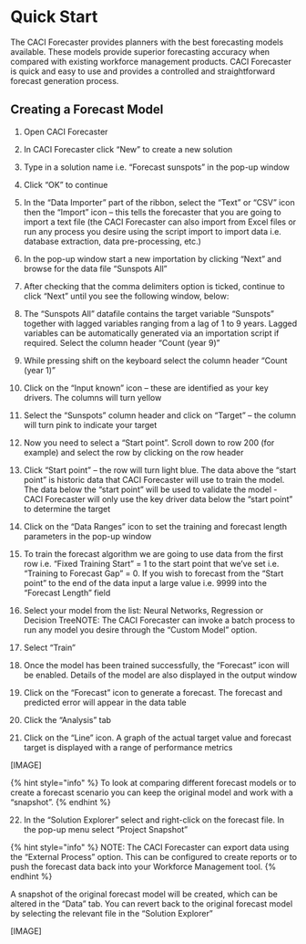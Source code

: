 # Quick Start

The CACI Forecaster provides planners with the best forecasting models available. These models provide superior forecasting accuracy when compared with existing workforce management products. CACI Forecaster is quick and easy to use and provides a controlled and straightforward forecast generation process.



## Creating a Forecast Model


1. Open CACI Forecaster

2. In CACI Forecaster click “New” to create a new solution

3. Type in a solution name i.e. “Forecast sunspots” in the pop-up window

4. Click “OK” to continue

5. In the “Data Importer” part of the ribbon, select the “Text” or “CSV” icon then the “Import” icon – this tells the forecaster that you are going to import a text file (the CACI Forecaster can also import from Excel files or run any process you desire using the script import to import data i.e. database extraction, data pre-processing, etc.)

6. In the pop-up window start a new importation by clicking “Next” and browse for the data file “Sunspots All”

7. After checking that the comma delimiters option is ticked, continue to click “Next” until you see the following window, below:

8. The “Sunspots All” datafile contains the target variable “Sunspots” together with lagged variables ranging from a lag of 1 to 9 years. Lagged variables can be automatically generated via an importation script if required. Select the column header “Count (year 9)”

9. While pressing shift on the keyboard select the column header “Count (year 1)”

10. Click on the “Input known” icon – these are identified as your key drivers. The columns will turn yellow

11. Select the “Sunspots” column header and click on “Target” – the column will turn pink to indicate your target

12. Now you need to select a “Start point”. Scroll down to row 200 (for example) and select the row by clicking on the row header

13. Click “Start point” – the row will turn light blue. The data above the “start point” is historic data that CACI Forecaster will use to train the model. The data below the “start point” will be used to validate the model - CACI Forecaster will only use the key driver data below the “start point” to determine the target

14. Click on the “Data Ranges” icon to set the training and forecast length parameters in the pop-up window

15. To train the forecast algorithm we are going to use data from the first row i.e. “Fixed Training Start” = 1 to the start point that we’ve set i.e. “Training to Forecast Gap” = 0. If you wish to forecast from the “Start point” to the end of the data input a large value i.e. 9999 into the “Forecast Length” field

16. Select your model from the list: Neural Networks, Regression or Decision TreeNOTE: The CACI Forecaster can invoke a batch process to run any model you desire through the “Custom Model” option.

17. Select “Train”

18. Once the model has been trained successfully, the “Forecast” icon will be enabled. Details of the model are also displayed in the output window

19. Click on the “Forecast” icon to generate a forecast. The forecast and predicted error will appear in the data table

20. Click the “Analysis” tab

21. Click on the “Line” icon. A graph of the actual target value and forecast target is displayed with a range of performance metrics

[IMAGE]


{% hint style="info" %}
 To look at comparing different forecast models or to create a forecast scenario you can keep the original model and work with a “snapshot”.
{% endhint %}

22. In the “Solution Explorer” select and right-click on the forecast file. In the pop-up menu select “Project Snapshot”

{% hint style="info" %}
NOTE: The CACI Forecaster can export data using the “External Process” option. This can be configured to create reports or to push the forecast data back into your Workforce Management tool.
{% endhint %}

A snapshot of the original forecast model will be created, which can be altered in the “Data” tab. You can revert back to the original forecast model by selecting the relevant file in the “Solution Explorer”

[IMAGE]